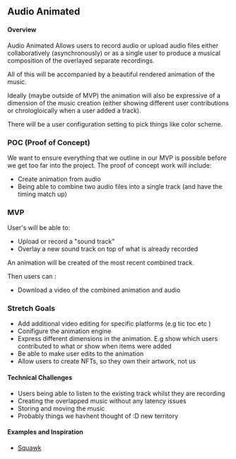 ## Audio Animated

#### Overview

Audio Animated Allows users to record audio or upload audio files either collaboratively (asynchronously) or as a single user to produce a musical composition of the overlayed separate recordings.

All of this will be accompanied by a beautiful rendered animation of the music.

Ideally (maybe outside of MVP) the animation will also be expressive of a dimension of the music creation (either showing different user contributions or chrologloically when a user added a track).

There will be a user configuration setting to pick things like color scheme.

### POC (Proof of Concept)

We want to ensure everything that we outline in our MVP is possible before we get too far into the project. The proof of concept work will include:

- Create animation from audio
- Being able to combine two audio files into a single track (and have the timing match up)

### MVP

User's will be able to:

- Upload or record a "sound track"
- Overlay a new sound track on top of what is already recorded

An animation will be created of the most recent combined track.

Then users can :

- Download a video of the combined animation and audio

### Stretch Goals

- Add additional video editing for specific platforms (e.g tic toc etc )
- Conifigure the animation engine
- Express different dimensions in the animation. E.g show which users contributed to what or show when items were added
- Be able to make user edits to the animation
- Allow users to create NFTs, so they own their artwork, not us

#### Technical Challenges

- Users being able to listen to the existing track whilst they are recording
- Creating the overlapped music without any latency issues
- Storing and moving the music
- Probably things we havhent thought of :D new territory

#### Examples and Inspiration

- [Squawk](https://www.youtube.com/watch?v=xE4UJ_c77os)
